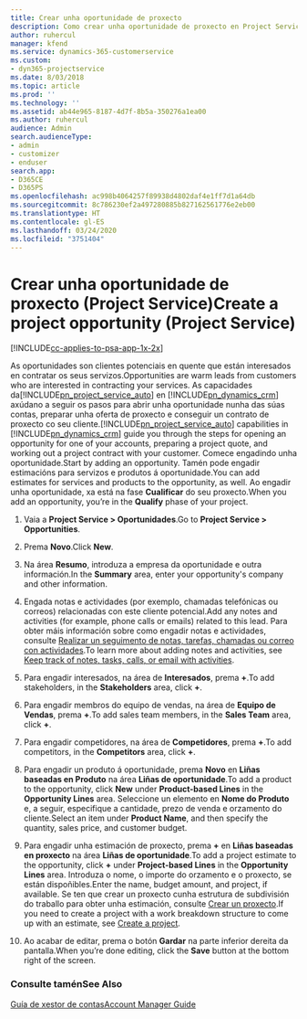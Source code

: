 ```yaml
---
title: Crear unha oportunidade de proxecto
description: Como crear unha oportunidade de proxecto en Project Service
author: ruhercul
manager: kfend
ms.service: dynamics-365-customerservice
ms.custom:
- dyn365-projectservice
ms.date: 8/03/2018
ms.topic: article
ms.prod: ''
ms.technology: ''
ms.assetid: ab44e965-8187-4d7f-8b5a-350276a1ea00
ms.author: ruhercul
audience: Admin
search.audienceType:
- admin
- customizer
- enduser
search.app:
- D365CE
- D365PS
ms.openlocfilehash: ac998b4064257f89938d4802daf4e1ff7d1a64db
ms.sourcegitcommit: 8c786230ef2a497280885b827162561776e2eb00
ms.translationtype: HT
ms.contentlocale: gl-ES
ms.lasthandoff: 03/24/2020
ms.locfileid: "3751404"
---
```

# <a name="create-a-project-opportunity-project-service"></a><span data-ttu-id="e6334-103">Crear unha oportunidade de proxecto (Project Service)</span><span class="sxs-lookup"><span data-stu-id="e6334-103">Create a project opportunity (Project Service)</span></span>

[!INCLUDE[cc-applies-to-psa-app-1x-2x](../includes/cc-applies-to-psa-app-1x-2x.md)]

<span data-ttu-id="e6334-104">As oportunidades son clientes potenciais en quente que están interesados en contratar os seus servizos.</span><span class="sxs-lookup"><span data-stu-id="e6334-104">Opportunities are warm leads from customers who are interested in contracting your services.</span></span> <span data-ttu-id="e6334-105">As capacidades da[!INCLUDE[pn_project_service_auto](../includes/pn-project-service-auto.md)] en [!INCLUDE[pn_dynamics_crm](../includes/pn-dynamics-crm.md)] axúdano a seguir os pasos para abrir unha oportunidade nunha das súas contas, preparar unha oferta de proxecto e conseguir un contrato de proxecto co seu cliente.</span><span class="sxs-lookup"><span data-stu-id="e6334-105">[!INCLUDE[pn_project_service_auto](../includes/pn-project-service-auto.md)] capabilities in [!INCLUDE[pn_dynamics_crm](../includes/pn-dynamics-crm.md)] guide you through the steps for opening an opportunity for one of your accounts, preparing a project quote, and working out a project contract with your customer.</span></span> <span data-ttu-id="e6334-106">Comece engadindo unha oportunidade.</span><span class="sxs-lookup"><span data-stu-id="e6334-106">Start by adding an opportunity.</span></span> <span data-ttu-id="e6334-107">Tamén pode engadir estimacións para servizos e produtos á oportunidade.</span><span class="sxs-lookup"><span data-stu-id="e6334-107">You can add estimates for services and products to the opportunity, as well.</span></span> <span data-ttu-id="e6334-108">Ao engadir unha oportunidade, xa está na fase **Cualificar** do seu proxecto.</span><span class="sxs-lookup"><span data-stu-id="e6334-108">When you add an opportunity, you’re in the **Qualify** phase of your project.</span></span>  
  
1.  <span data-ttu-id="e6334-109">Vaia a **Project Service > Oportunidades**.</span><span class="sxs-lookup"><span data-stu-id="e6334-109">Go to **Project Service > Opportunities**.</span></span>  
  
2.  <span data-ttu-id="e6334-110">Prema **Novo**.</span><span class="sxs-lookup"><span data-stu-id="e6334-110">Click **New**.</span></span>  
  
3.  <span data-ttu-id="e6334-111">Na área **Resumo**, introduza a empresa da oportunidade e outra información.</span><span class="sxs-lookup"><span data-stu-id="e6334-111">In the **Summary** area, enter your opportunity's company and other information.</span></span>  
  
4.  <span data-ttu-id="e6334-112">Engada notas e actividades (por exemplo, chamadas telefónicas ou correos) relacionadas con este cliente potencial.</span><span class="sxs-lookup"><span data-stu-id="e6334-112">Add any notes and activities (for example, phone calls or emails) related to this lead.</span></span> <span data-ttu-id="e6334-113">Para obter máis información sobre como engadir notas e actividades, consulte [Realizar un seguimento de notas, tarefas, chamadas ou correo con actividades](../basics/work-with-activities.md).</span><span class="sxs-lookup"><span data-stu-id="e6334-113">To learn more about adding notes and activities, see [Keep track of notes, tasks, calls, or email with activities](../basics/work-with-activities.md).</span></span>  
  
5.  <span data-ttu-id="e6334-114">Para engadir interesados, na área de **Interesados**, prema **+**.</span><span class="sxs-lookup"><span data-stu-id="e6334-114">To add stakeholders, in the **Stakeholders** area, click **+**.</span></span>  
  
6.  <span data-ttu-id="e6334-115">Para engadir membros do equipo de vendas, na área de **Equipo de Vendas**, prema **+**.</span><span class="sxs-lookup"><span data-stu-id="e6334-115">To add sales team members, in the **Sales Team** area, click **+**.</span></span>  
  
7.  <span data-ttu-id="e6334-116">Para engadir competidores, na área de **Competidores**, prema **+**.</span><span class="sxs-lookup"><span data-stu-id="e6334-116">To add competitors, in the **Competitors** area, click **+**.</span></span>  
  
8.  <span data-ttu-id="e6334-117">Para engadir un produto á oportunidade, prema **Novo** en **Liñas baseadas en Produto** na área **Liñas de oportunidade**.</span><span class="sxs-lookup"><span data-stu-id="e6334-117">To add a product to the opportunity, click **New** under **Product-based Lines** in the **Opportunity Lines** area.</span></span> <span data-ttu-id="e6334-118">Seleccione un elemento en **Nome do Produto** e, a seguir, especifique a cantidade, prezo de venda e orzamento do cliente.</span><span class="sxs-lookup"><span data-stu-id="e6334-118">Select an item under **Product Name**, and then specify the quantity, sales price, and customer budget.</span></span>  
  
9. <span data-ttu-id="e6334-119">Para engadir unha estimación de proxecto, prema **+** en **Liñas baseadas en proxecto** na área **Liñas de oportunidade**.</span><span class="sxs-lookup"><span data-stu-id="e6334-119">To add a project estimate to the opportunity, click **+** under **Project-based Lines** in the **Opportunity Lines** area.</span></span> <span data-ttu-id="e6334-120">Introduza o nome, o importe do orzamento e o proxecto, se están dispoñibles.</span><span class="sxs-lookup"><span data-stu-id="e6334-120">Enter the name, budget amount, and project, if available.</span></span> <span data-ttu-id="e6334-121">Se ten que crear un proxecto cunha estrutura de subdivisión do traballo para obter unha estimación, consulte [Crear un proxecto](../project-service/create-project.md).</span><span class="sxs-lookup"><span data-stu-id="e6334-121">If you need to create a project with a work breakdown structure to come up with an estimate, see [Create a project](../project-service/create-project.md).</span></span>  
  
10. <span data-ttu-id="e6334-122">Ao acabar de editar, prema o botón **Gardar** na parte inferior dereita da pantalla.</span><span class="sxs-lookup"><span data-stu-id="e6334-122">When you’re done editing, click the **Save** button at the bottom right of the screen.</span></span>  
  
### <a name="see-also"></a><span data-ttu-id="e6334-123">Consulte tamén</span><span class="sxs-lookup"><span data-stu-id="e6334-123">See Also</span></span>  
 [<span data-ttu-id="e6334-124">Guía de xestor de contas</span><span class="sxs-lookup"><span data-stu-id="e6334-124">Account Manager Guide</span></span>](../project-service/account-manager-guide.md)
